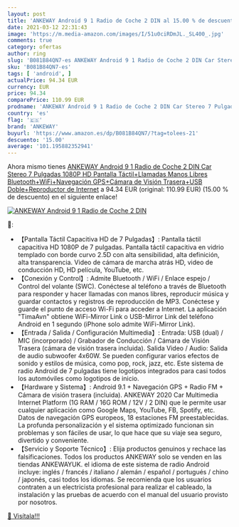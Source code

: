 ```yaml
---
layout: post
title: 'ANKEWAY Android 9 1 Radio de Coche 2 DIN al 15.00 % de descuento'
date: 2021-03-12 22:31:43
image: 'https://m.media-amazon.com/images/I/51u0ciRDmJL._SL400_.jpg'
comments: true
category: ofertas
author: ring
slug: 'B081B84QN7-es ANKEWAY Android 9 1 Radio de Coche 2 DIN Car Stereo 7...'
sku: 'B081B84QN7-es'
tags: [ 'android', ]
actualPrice: 94.34 EUR
currency: EUR
price: 94.34
comparePrice: 110.99 EUR
prodname: 'ANKEWAY Android 9 1 Radio de Coche 2 DIN Car Stereo 7 Pulgadas 1080P HD Pantalla Táctil+Llamadas Manos Libres Bluetooth+WiFi+Navegación GPS+Cámara de Visión Trasera+USB Doble+Reproductor de Internet'
country: 'es'
flag: '🇪🇸'
brand: 'ANKEWAY'
buyurl: 'https://www.amazon.es/dp/B081B84QN7/?tag=tolees-21'
descuento: '15.00'
average: '101.195882352941'
---
```


Ahora mismo tienes [ANKEWAY Android 9 1 Radio de Coche 2 DIN Car Stereo 7 Pulgadas 1080P HD Pantalla Táctil+Llamadas Manos Libres Bluetooth+WiFi+Navegación GPS+Cámara de Visión Trasera+USB Doble+Reproductor de Internet](https://www.amazon.es/dp/B081B84QN7/?tag=tolees-21) a 94.34 EUR (original: 110.99 EUR) (15.00 %  de descuento) en el siguiente enlace!

[![ANKEWAY Android 9 1 Radio de Coche 2 DIN](https://m.media-amazon.com/images/I/51u0ciRDmJL._SL400_.jpg)](https://www.amazon.es/dp/B081B84QN7/?tag=tolees-21)

🔎:

- 【Pantalla Táctil Capacitiva HD de 7 Pulgadas】: Pantalla táctil capacitiva HD 1080P de 7 pulgadas. Pantalla táctil capacitiva en vidrio templado con borde curvo 2.5D con alta sensibilidad, alta definición, alta transparencia. Video de cámara de marcha atrás HD, video de conducción HD, HD película, YouTube, etc.
- 【Conexión y Control】: Admite Bluetooth / WiFi / Enlace espejo / Control del volante (SWC). Conéctese al teléfono a través de Bluetooth para responder y hacer llamadas con manos libres, reproducir música y guardar contactos y registros de reproducción de MP3. Conéctese y guarde el punto de acceso Wi-Fi para acceder a Internet. La aplicación "TimaAvn" obtiene WiFi-Mirror Link o USB-Mirror Link del teléfono Android en 1 segundo (iPhone solo admite WiFi-Mirror Link).
- 【Entrada / Salida / Configuración Multimedia】: Entrada: USB (dual) / MIC (incorporado) / Grabador de Conducción / Cámara de Visión Trasera (cámara de visión trasera incluida). Salida Video / Audio: Salida de audio subwoofer 4x60W. Se pueden configurar varios efectos de sonido y estilos de música, como pop, rock, jazz, etc. Este sistema de radio Android de 7 pulgadas tiene logotipos integrados para casi todos los automóviles como logotipos de inicio.
- 【Hardware y Sistema】: Android 9.1 + Navegación GPS + Radio FM + Cámara de visión trasera (incluida). ANKEWAY 2020 Car Multimedia Internet Platform (1G RAM / 16G ROM / 12V / 2 DIN) que le permite usar cualquier aplicación como Google Maps, YouTube, FB, Spotify, etc. Datos de navegación GPS europeos, 18 estaciones FM preestablecidas. La profunda personalización y el sistema optimizado funcionan sin problemas y son fáciles de usar, lo que hace que su viaje sea seguro, divertido y conveniente.
- 【Servicio y Soporte Técnico】: Elija productos genuinos y rechace las falsificaciones. Todos los productos ANKEWAY solo se venden en las tiendas ANKEWAYUK. el idioma de este sistema de radio Android incluye: inglés / francés / italiano / alemán / español / portugués / chino / japonés, casi todos los idiomas. Se recomienda que los usuarios contraten a un electricista profesional para realizar el cableado, la instalación y las pruebas de acuerdo con el manual del usuario provisto por nosotros.

[🛒 Visítala!!!](https://www.amazon.es/dp/B081B84QN7/?tag=tolees-21)
